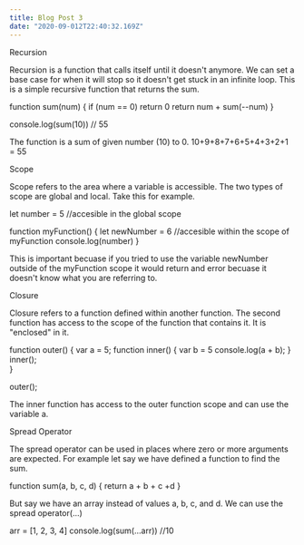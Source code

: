 ```yaml
---
title: Blog Post 3
date: "2020-09-012T22:40:32.169Z"
---
```


Recursion

Recursion is a function that calls itself until it doesn't anymore. We can set a base case for when it will stop so it doesn't get stuck in an infinite loop. This is a simple recursive function that returns the sum.  

function sum(num) {
    if (num == 0) return 0
    return num + sum(--num)
}

console.log(sum(10)) // 55

The function is a sum of given number (10) to 0. 10+9+8+7+6+5+4+3+2+1 = 55

Scope

Scope refers to the area where a variable is accessible. The two types of scope are global and local. Take this for example.

let number = 5 //accesible in the global scope

function myFunction() {
    let newNumber = 6 //accesible within the scope of myFunction
    console.log(number)
}

This is important becuase if you tried to use the variable newNumber outside of the myFunction scope it would return and error becuase it doesn't know what you are referring to.

Closure

Closure refers to a function defined within another function. The second function has access to the scope of the function that contains it. It is "enclosed" in it. 

function outer() {
  var a = 5;
  function inner() {
    var b = 5
    console.log(a + b);
  }
  inner();    
}

outer(); 

The inner function has access to the outer function scope and can use the variable a.

Spread Operator

The spread operator can be used in places where zero or more arguments are expected. For example let say we have defined a function to find the sum.

function sum(a, b, c, d) {
    return a + b + c +d
}

But say we have an array instead of values a, b, c, and d. We can use the spread operator(...)

arr = [1, 2, 3, 4]
console.log(sum(...arr)) //10 
